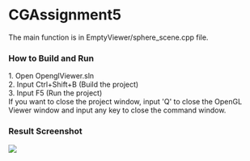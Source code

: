# CGAssignment5

The main function is in EmptyViewer/sphere_scene.cpp file.

<h3>How to Build and Run</h3>
1. Open OpenglViewer.sln<br>
2. Input Ctrl+Shift+B (Build the project)<br>
3. Input F5 (Run the project)
<br>
If you want to close the project window, input 'Q' to close the OpenGL Viewer window and input any key to close the command window.
<br>
<h3>Result Screenshot</h3>
<img src="https://github.com/user-attachments/assets/e486ac8d-b7fa-448b-9f21-8e1ed34f23ce">
